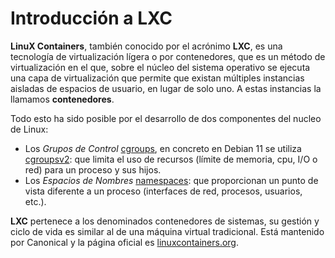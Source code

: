 # Introducción a LXC

**LinuX Containers**, también conocido por el acrónimo **LXC**, es una tecnología de virtualización lígera o por contenedores, que es un método de virtualización en el que, sobre el núcleo del sistema operativo se ejecuta una capa de virtualización que permite que existan múltiples instancias aisladas de espacios de usuario, en lugar de solo uno. A estas instancias la llamamos **contenedores**.

Todo esto ha sido posible por el desarrollo de dos componentes del nucleo de Linux:

* Los *Grupos de Control* [cgroups](https://wiki.archlinux.org/title/Cgroups), en concreto en Debian 11 se utiliza [cgroupsv2](https://medium.com/nttlabs/cgroup-v2-596d035be4d7): que limita el uso de recursos (límite de memoria, cpu, I/O o red) para un proceso y sus hijos.
* Los *Espacios de Nombres* [namespaces](http://laurel.datsi.fi.upm.es/~ssoo/SOA/namespaces.html): que proporcionan un punto de vista diferente a un proceso (interfaces de red, procesos, usuarios, etc.).

**LXC** pertenece a los denominados contenedores de sistemas, su gestión y ciclo de vida es similar al de una máquina virtual tradicional. Está mantenido por Canonical y la página oficial es [linuxcontainers.org](https://linuxcontainers.org/).

